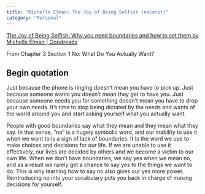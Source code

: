 ```yaml
---
title: "Michelle Elman: The Joy of Being Selfish (excerpt)"
category: "Personal"
---
```

[The Joy of Being Selfish: Why you need boundaries and how to set them by Michelle Elman | Goodreads](https://www.goodreads.com/en/book/show/55714373)

From Chapter 3 Section 1 No: What Do You Actually Want?


## Begin quotation

Just because the phone is ringing doesn’t mean you have to pick up. Just because someone wants you doesn’t mean they get to have you. Just because someone needs you for something doesn’t mean you have to drop your own needs. It’s time to stop being dictated by the needs and wants of the world around you and start asking yourself what you actually want.

People with good boundaries say what they mean and they mean what they say. In that sense, “no” is a hugely symbolic word, and our inability to use it when we want to is a sign of lack of boundaries. It is the word we use to make choices and decisions for our life. If we are unable to use it effectively, our lives are decided by others and we become a victim to our own life. When we don’t have boundaries, we say yes when we mean no, and as a result we rarely get a chance to say yes to the things we want to do. This is why learning how to say no also gives our yes more power. Reintroducing no into your vocabulary puts you back in charge of making decisions for yourself.
